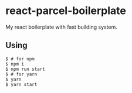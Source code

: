# react-parcel-boilerplate

My react boilerplate with fast building system.

## Using

    $ # for npm
    $ npm i
    $ npm run start
    $ # for yarn
    $ yarn
    $ yarn start
